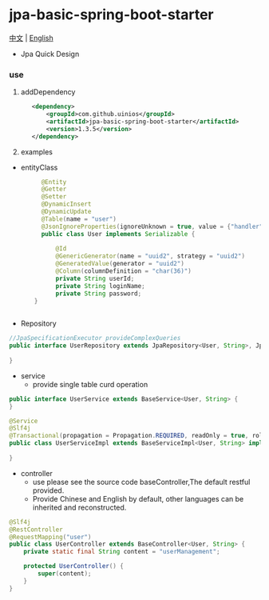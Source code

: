 
# jpa-basic-spring-boot-starter
[中文](./ZH_CN.md) | [English](./README.md)
* Jpa Quick Design
### use
1. addDependency
     ```xml
        <dependency>
            <groupId>com.github.uinios</groupId>
            <artifactId>jpa-basic-spring-boot-starter</artifactId>
            <version>1.3.5</version>
        </dependency>
      ```
2. examples
* entityClass
```java
         @Entity
         @Getter
         @Setter
         @DynamicInsert
         @DynamicUpdate
         @Table(name = "user")
         @JsonIgnoreProperties(ignoreUnknown = true, value = {"handler", "hibernateLazyInitializer"})
         public class User implements Serializable {
         
             @Id
             @GenericGenerator(name = "uuid2", strategy = "uuid2")
             @GeneratedValue(generator = "uuid2")
             @Column(columnDefinition = "char(36)")
             private String userId;
             private String loginName;
             private String password;
       }
       
```
* Repository
```java
//JpaSpecificationExecutor provideComplexQueries
public interface UserRepository extends JpaRepository<User, String>, JpaSpecificationExecutor<User> {
    
}
```
* service
  * provide single table curd operation
```java
public interface UserService extends BaseService<User, String> {
}
```
```java
@Service
@Slf4j
@Transactional(propagation = Propagation.REQUIRED, readOnly = true, rollbackFor = Exception.class)
public class UserServiceImpl extends BaseServiceImpl<User, String> implements UserService {
    
}
```
* controller
  * use please see the source code baseController,The default restful provided.
  * Provide Chinese and English by default, other languages ​​can be inherited and reconstructed.
```java
@Slf4j
@RestController
@RequestMapping("user")
public class UserController extends BaseController<User, String> {
    private static final String content = "userManagement";

    protected UserController() {
        super(content);
    }
}
```